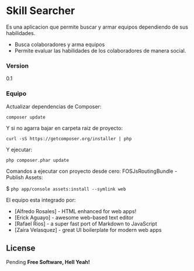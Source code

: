 # Skill Searcher
Es una aplicacion que permite buscar y armar equipos dependiendo de sus habilidades.
  - Busca colaboradores y arma equipos
  - Permite evaluar las habilidades de los colaboradores de manera social.
### Version
0.1
### Equipo

Actualizar dependencias de Composer:

```composer update```

Y si no agarra bajar en carpeta raiz de proyecto:

```curl -sS https://getcomposer.org/installer | php```

Y ejecutar:

```php composer.phar update```

Comandos a ejecutar con proyecto desde cero:
FOSJsRoutingBundle - Publish Assets: 
 
$ ```php app/console assets:install --symlink web```

El equipo esta integrado por:

* [Alfredo Rosales] - HTML enhanced for web apps!
* [Erick Aguayo] - awesome web-based text editor
* [Rafael Rios] - a super fast port of Markdown to JavaScript
* [Zaira Velasquez] - great UI boilerplate for modern web apps

License
----
Pending
**Free Software, Hell Yeah!**



